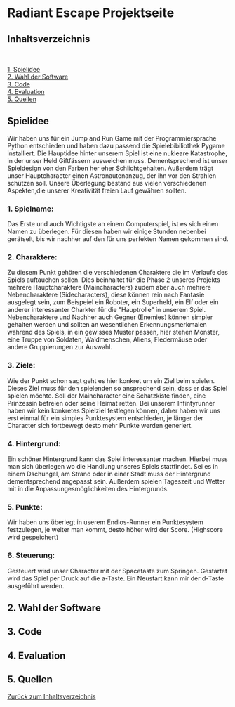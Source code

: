 # Radiant Escape Projektseite

<h2 id="oben">Inhaltsverzeichnis</h2><br> 

<a href="Idee">1. Spielidee</a><br>
<a href="#Wahl">2. Wahl der Software</a><br>
<a href="#Code">3. Code</a><br>
<a href="#Evaluation">4. Evaluation</a><br>
<a href="#Quellen">5. Quellen</a><br>

<h2>Spielidee</h2>

Wir haben uns für ein Jump and Run Game mit der Programmiersprache Python entschieden und haben dazu passend die Spielebibiliothek Pygame installiert. Die Hauptidee hinter unserem Spiel ist eine nukleare Katastrophe, in der unser Held Giftfässern ausweichen muss. Dementsprechend ist unser Spieldesign von den Farben her eher Schlichtgehalten. Außerdem trägt unser Hauptcharacter einen Astronautenanzug, der ihn vor den Strahlen schützen soll. Unsere Überlegung bestand aus vielen verschiedenen Aspekten,die unserer Kreativität freien Lauf gewähren sollten. 
<h3>1. Spielname:</h3> Das Erste und auch Wichtigste an einem Computerspiel, ist es sich einen Namen zu überlegen. Für diesen haben wir einige Stunden nebenbei gerätselt, bis wir nachher auf den für uns perfekten Namen gekommen sind.
<h3>2. Charaktere:</h3> Zu diesem Punkt gehören die verschiedenen Charaktere die im Verlaufe des Spiels auftauchen sollen. Dies beinhaltet für die Phase 2 unseres Projekts mehrere Hauptcharaktere (Maincharacters) zudem aber auch mehrere Nebencharaktere (Sidecharacters), diese können rein nach Fantasie ausgelegt sein, zum Beispeiel ein Roboter, ein Superheld, ein Elf oder ein anderer interessanter Charkter für die "Hauptrolle" in unserem Spiel. Nebencharaktere und Nachher auch Gegner (Enemies) können simpler gehalten werden und sollten an wesentlichen Erkennungsmerkmalen während des Spiels, in ein gewisses Muster passen, hier stehen Monster, eine Truppe von Soldaten, Waldmenschen, Aliens, Fledermäuse oder andere Gruppierungen zur Auswahl.
<h3>3. Ziele:</h3> Wie der Punkt schon sagt geht es hier konkret um ein Ziel beim spielen. Dieses Ziel muss für den spielenden so ansprechend sein, dass er das Spiel spielen möchte. Soll der Maincharacter eine Schatzkiste finden, eine Prinzessin befreien oder seine Heimat retten. Bei unserem Infintyrunner haben wir kein konkretes Spielziel festlegen können, daher haben wir uns erst einmal für ein simples Punktesystem entschieden, je länger der Character sich fortbewegt desto mehr Punkte werden generiert.
<h3>4. Hintergrund:</h3> Ein schöner Hintergrund kann das Spiel interessanter machen. Hierbei muss man sich überlegen wo die Handlung unseres Spiels stattfindet. Sei es in einem Dschungel, am Strand oder in einer Stadt muss der Hintergrund dementsprechend angepasst sein. Außerdem spielen Tageszeit und Wetter mit in die Anpassungesmöglichkeiten des Hintergrunds.
<h3>5. Punkte:</h3> Wir haben uns überlegt in userem Endlos-Runner ein Punktesystem festzulegen, je weiter man kommt, desto höher wird der Score. (Highscore wird gespeichert)
<h3>6. Steuerung:</h3> Gesteuert wird unser Character mit der Spacetaste zum Springen. Gestartet wird das Spiel per Druck auf die a-Taste. Ein Neustart kann mir der d-Taste ausgeführt werden. 

<h2 id="Wahl">2. Wahl der Software</h2>

<h2 id="Code">3. Code</h2>

<h2 id="Evaluation">4. Evaluation</h2>

<h2 id="Quellen">5. Quellen</h2>

<a href="#oben">Zurück zum Inhaltsverzeichnis</a><br>
